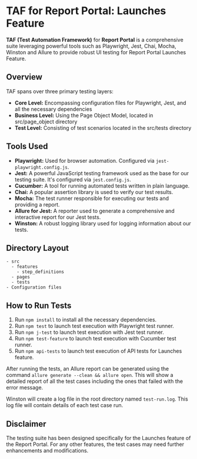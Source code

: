 # TAF for Report Portal: Launches Feature

**TAF (Test Automation Framework)** for **Report Portal** is a comprehensive suite leveraging powerful tools such as Playwright, Jest, Chai, Mocha, Winston and Allure to provide robust UI testing for Report Portal Launches Feature.

## Overview
TAF spans over three primary testing layers:
- **Core Level:** Encompassing configuration files for Playwright, Jest, and all the necessary dependencies
- **Business Level:** Using the Page Object Model, located in src/page_object directory
- **Test Level:** Consisting of test scenarios located in the src/tests directory

## Tools Used

- **Playwright:** Used for browser automation. Configured via `jest-playwright.config.js`.
- **Jest:** A powerful JavaScript testing framework used as the base for our testing suite. It's configured via `jest.config.js`.
- **Cucumber:** A tool for running automated tests written in plain language.
- **Chai:** A popular assertion library is used to verify our test results.
- **Mocha:** The test runner responsible for executing our tests and providing a report.
- **Allure for Jest:** A reporter used to generate a comprehensive and interactive report for our Jest tests.
- **Winston:** A robust logging library used for logging information about our tests.

## Directory Layout
```
- src
  - features
    - step_definitions
  - pages
  - tests
- Configuration files
```
## How to Run Tests

1. Run `npm install` to install all the necessary dependencies.
2. Run `npm test` to launch test execution with Playwright test runner.
3. Run `npm j-test` to launch test execution with Jest test runner.
4. Run `npm test-feature` to launch test execution with Cucumber test runner.
5. Run `npm api-tests` to launch test execution of API tests for Launches feature.


After running the tests, an Allure report can be generated using the command `allure generate --clean && allure open`. This will show a detailed report of all the test cases including the ones that failed with the error message.

Winston will create a log file in the root directory named `test-run.log`. This log file will contain details of each test case run.

## Disclaimer

The testing suite has been designed specifically for the Launches feature of the Report Portal. For any other features, the test cases may need further enhancements and modifications.